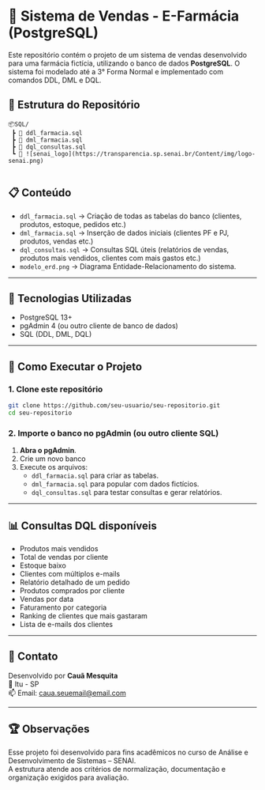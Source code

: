 # 💊 Sistema de Vendas - E-Farmácia (PostgreSQL)

Este repositório contém o projeto de um sistema de vendas desenvolvido para uma farmácia fictícia, utilizando o banco de dados **PostgreSQL**. 
O sistema foi modelado até a 3° Forma Normal e implementado com comandos DDL, DML e DQL.

## 📁 Estrutura do Repositório

```
📦SQL/
 ┣ 📜 ddl_farmacia.sql
 ┣ 📜 dml_farmacia.sql
 ┣ 📜 dql_consultas.sql
 ┗ 📜 ![senai_logo](https://transparencia.sp.senai.br/Content/img/logo-senai.png)


```

## 📋 Conteúdo

- `ddl_farmacia.sql` → Criação de todas as tabelas do banco (clientes, produtos, estoque, pedidos etc.)
- `dml_farmacia.sql` → Inserção de dados iniciais (clientes PF e PJ, produtos, vendas etc.)
- `dql_consultas.sql` → Consultas SQL úteis (relatórios de vendas, produtos mais vendidos, clientes com mais gastos etc.)
- `modelo_erd.png` → Diagrama Entidade-Relacionamento do sistema.

---

## 🧰 Tecnologias Utilizadas

- PostgreSQL 13+
- pgAdmin 4 (ou outro cliente de banco de dados)
- SQL (DDL, DML, DQL)

---

## 🚀 Como Executar o Projeto

### 1. Clone este repositório

```bash
git clone https://github.com/seu-usuario/seu-repositorio.git
cd seu-repositorio
```

### 2. Importe o banco no pgAdmin (ou outro cliente SQL)

1. **Abra o pgAdmin**.
2. Crie um novo banco 
3. Execute os arquivos:
   - `ddl_farmacia.sql` para criar as tabelas.
   - `dml_farmacia.sql` para popular com dados fictícios.
   - `dql_consultas.sql` para testar consultas e gerar relatórios.

---

## 📊 Consultas DQL disponíveis

- Produtos mais vendidos
- Total de vendas por cliente
- Estoque baixo
- Clientes com múltiplos e-mails
- Relatório detalhado de um pedido
- Produtos comprados por cliente
- Vendas por data
- Faturamento por categoria
- Ranking de clientes que mais gastaram
- Lista de e-mails dos clientes

---

## 📧 Contato

Desenvolvido por **Cauã Mesquita**  
📍 Itu - SP  
📫 Email: caua.seuemail@email.com

---

## 🏆 Observações

Esse projeto foi desenvolvido para fins acadêmicos no curso de Análise e Desenvolvimento de Sistemas – SENAI.  
A estrutura atende aos critérios de normalização, documentação e organização exigidos para avaliação.
